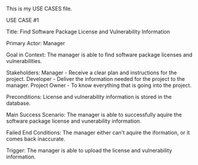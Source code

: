 This is my USE CASES file.

USE CASE #1

Title: Find Software Package License and Vulnerability Information

Primary Actor: Manager

Goal in Context: The manager is able to find software package licenses and vulnerabilities.

Stakeholders: 
              Manager - Receive a clear plan and instructions for the project.
              Developer - Deliver the information needed for the project to the manager.
              Project Owner - To know everything that is going into the project.

Preconditions: License and vulnerability information is stored in the database.

Main Success Scenario: The manager is able to successfully aquire the software package license and vunerability information.

Failed End Conditions: The manager either can't aquire the iformation, or it comes back inaccurate.

Trigger: The manager is able to upload the license and vulnerability information.
